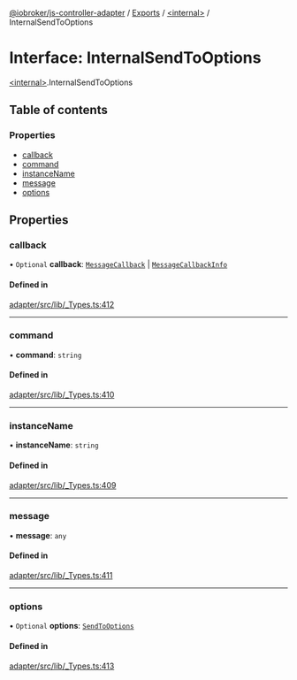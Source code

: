 [@iobroker/js-controller-adapter](../README.md) / [Exports](../modules.md) / [\<internal\>](../modules/internal_.md) / InternalSendToOptions

# Interface: InternalSendToOptions

[\<internal\>](../modules/internal_.md).InternalSendToOptions

## Table of contents

### Properties

- [callback](internal_.InternalSendToOptions.md#callback)
- [command](internal_.InternalSendToOptions.md#command)
- [instanceName](internal_.InternalSendToOptions.md#instancename)
- [message](internal_.InternalSendToOptions.md#message)
- [options](internal_.InternalSendToOptions.md#options)

## Properties

### callback

• `Optional` **callback**: [`MessageCallback`](../modules/internal_.md#messagecallback) \| [`MessageCallbackInfo`](internal_.MessageCallbackInfo.md)

#### Defined in

[adapter/src/lib/_Types.ts:412](https://github.com/ioBroker/ioBroker.js-controller/blob/91a2303a/packages/adapter/src/lib/_Types.ts#L412)

___

### command

• **command**: `string`

#### Defined in

[adapter/src/lib/_Types.ts:410](https://github.com/ioBroker/ioBroker.js-controller/blob/91a2303a/packages/adapter/src/lib/_Types.ts#L410)

___

### instanceName

• **instanceName**: `string`

#### Defined in

[adapter/src/lib/_Types.ts:409](https://github.com/ioBroker/ioBroker.js-controller/blob/91a2303a/packages/adapter/src/lib/_Types.ts#L409)

___

### message

• **message**: `any`

#### Defined in

[adapter/src/lib/_Types.ts:411](https://github.com/ioBroker/ioBroker.js-controller/blob/91a2303a/packages/adapter/src/lib/_Types.ts#L411)

___

### options

• `Optional` **options**: [`SendToOptions`](internal_.SendToOptions.md)

#### Defined in

[adapter/src/lib/_Types.ts:413](https://github.com/ioBroker/ioBroker.js-controller/blob/91a2303a/packages/adapter/src/lib/_Types.ts#L413)
